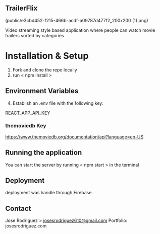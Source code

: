 ## TrailerFlix

(public/e3cbd452-f215-466b-acdf-a09787d477f2_200x200 (1).png)

Video streaming style based application where people can watch movie trailers sorted by categories

# Installation & Setup

1. Fork and clone the repo locally
2. run < npm install >

## Environment Variables

4. Establish an .env file with the following key:

REACT_APP_API_KEY

### themoviedb Key

https://www.themoviedb.org/documentation/api?language=en-US

## Running the application

You can start the server by running < npm start > in the terminal

## Deployment

deployment was handle through Firebase.

## Contact

Jose Rodriguez > josesrodriguez610@gmail.com
Portfolio: josesrodriguez.com
